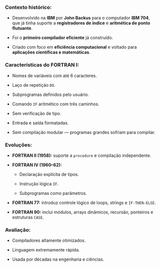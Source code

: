 
### Contexto histórico:

- Desenvolvido na **IBM** por **John Backus** para o computador **IBM 704**, que já tinha suporte a **registradores de índice** e **aritmética de ponto flutuante**.
    
- Foi o **primeiro compilador eficiente** já construído.
    
- Criado com foco em **eficiência computacional** e voltado para **aplicações científicas e matemáticas**.
    

### Características do FORTRAN I:

- Nomes de variáveis com até 6 caracteres.
    
- Laço de repetição `DO`.
    
- Subprogramas definidos pelo usuário.
    
- Comando `IF` aritmético com três caminhos.
    
- Sem verificação de tipo.
    
- Entrada e saída formatadas.
    
- Sem compilação modular — programas grandes sofriam para compilar.
    

### Evoluções:

- **FORTRAN II (1958):** suporte a `procedure` e compilação independente.
    
- **FORTRAN IV (1960–62):**
    
    - Declaração explícita de tipos.
        
    - Instrução lógica `IF`.
        
    - Subprogramas como parâmetros.
        
- **FORTRAN 77:** introduz controle lógico de loops, strings e `IF-THEN-ELSE`.
    
- **FORTRAN 90:** inclui módulos, arrays dinâmicos, recursão, ponteiros e estruturas `CASE`.
    

### Avaliação:

- Compiladores altamente otimizados.
    
- Linguagem extremamente rápida.
    
- Usada por décadas na engenharia e ciências.
